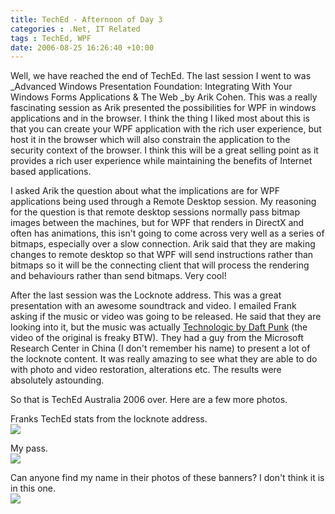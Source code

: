```yaml
---
title: TechEd - Afternoon of Day 3
categories : .Net, IT Related
tags : TechEd, WPF
date: 2006-08-25 16:26:40 +10:00
---
```


Well, we have reached the end of TechEd. The last session I went to was _Advanced Windows Presentation Foundation: Integrating With Your Windows Forms Applications &amp; The Web _by Arik Cohen. This was a really fascinating session as Arik presented the possibilities for WPF in windows applications and in the browser. I think the thing I liked most about this is that you can create your WPF application with the rich user experience, but host it in the browser which will also constrain the application to the security context of the browser. I think this will be a great selling point as it provides a rich user experience while maintaining the benefits of Internet based applications.

I asked Arik the question about what the implications are for WPF applications being used through a Remote Desktop session. My reasoning for the question is that remote desktop sessions normally pass bitmap images between the machines, but for WPF that renders in DirectX and often has animations, this isn't going to come across very well as a series of bitmaps, especially over a slow connection. Arik said that they are making changes to remote desktop so that WPF will send instructions rather than bitmaps so it will be the connecting client that will process the rendering and behaviours rather than send bitmaps. Very cool!

After the last session was the Locknote address. This was a great presentation with an awesome soundtrack and video. I emailed Frank asking if the music or video was going to be released. He said that they are looking into it, but the music was actually [Technologic by Daft Punk][0] (the video of the original is freaky BTW). They had a guy from the Microsoft Research Center in China (I don't remember his name) to present a lot of the locknote content. It was really amazing to see what they are able to do with photo and video restoration, alterations etc. The results were absolutely astounding.

So that is TechEd Australia 2006 over. Here are a few more photos.

Franks TechEd stats from the locknote address.  
![][1]

My pass.     
![][2]

Can anyone find my name in their photos of these banners? I don't think it is in this one.    
![][3]

[0]: http://www.youtube.com/watch?v=fx5Jlap6uZY
[1]: /files/WindowsLiveWriter/TechEdAfternoonofDay3_CBAB/20060825-161644_2.jpg
[2]: /files/WindowsLiveWriter/TechEdAfternoonofDay3_CBAB/20060826-094900_2.jpg
[3]: /files/WindowsLiveWriter/TechEdAfternoonofDay3_CBAB/20060825-152308_2.jpg